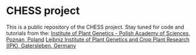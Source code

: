 # CHESS project
This is a public repository of the CHESS project. 
Stay tuned for code and tutorials from the:
<a href="http://www.igr.poznan.pl/en/home-en">Institute of Plant Genetics - Polish Academy of Sciences, Poznan, Poland</a>
<a href="https://www.ipk-gatersleben.de/">Leibniz Institute of Plant Genetics and Crop Plant Research (IPK), Gatersleben, Germany</a>
